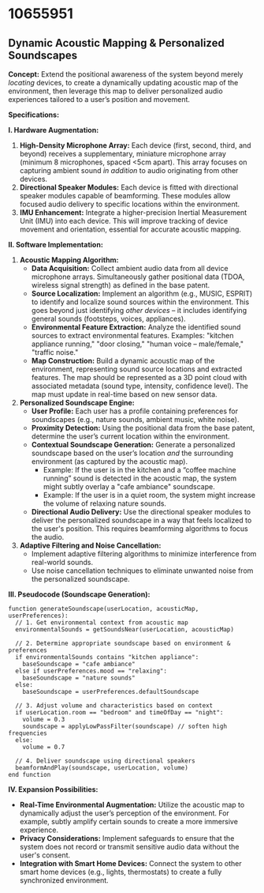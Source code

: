 # 10655951

## Dynamic Acoustic Mapping & Personalized Soundscapes

**Concept:** Extend the positional awareness of the system beyond merely *locating* devices, to create a dynamically updating acoustic map of the environment, then leverage this map to deliver personalized audio experiences tailored to a user’s position and movement.

**Specifications:**

**I. Hardware Augmentation:**

1.  **High-Density Microphone Array:** Each device (first, second, third, and beyond) receives a supplementary, miniature microphone array (minimum 8 microphones, spaced <5cm apart). This array focuses on capturing ambient sound *in addition* to audio originating from other devices.
2.  **Directional Speaker Modules:** Each device is fitted with directional speaker modules capable of beamforming. These modules allow focused audio delivery to specific locations within the environment.
3.  **IMU Enhancement:** Integrate a higher-precision Inertial Measurement Unit (IMU) into each device. This will improve tracking of device movement and orientation, essential for accurate acoustic mapping.

**II. Software Implementation:**

1.  **Acoustic Mapping Algorithm:**
    *   **Data Acquisition:** Collect ambient audio data from all device microphone arrays. Simultaneously gather positional data (TDOA, wireless signal strength) as defined in the base patent.
    *   **Source Localization:** Implement an algorithm (e.g., MUSIC, ESPRIT) to identify and localize sound sources within the environment. This goes beyond just identifying *other devices* – it includes identifying general sounds (footsteps, voices, appliances).
    *   **Environmental Feature Extraction:** Analyze the identified sound sources to extract environmental features. Examples: "kitchen appliance running," "door closing," "human voice – male/female," "traffic noise."
    *   **Map Construction:** Build a dynamic acoustic map of the environment, representing sound source locations and extracted features. The map should be represented as a 3D point cloud with associated metadata (sound type, intensity, confidence level).  The map must update in real-time based on new sensor data.
2.  **Personalized Soundscape Engine:**
    *   **User Profile:** Each user has a profile containing preferences for soundscapes (e.g., nature sounds, ambient music, white noise).
    *   **Proximity Detection:** Using the positional data from the base patent, determine the user’s current location within the environment.
    *   **Contextual Soundscape Generation:** Generate a personalized soundscape based on the user’s location *and* the surrounding environment (as captured by the acoustic map).
        *   Example: If the user is in the kitchen and a “coffee machine running” sound is detected in the acoustic map, the system might subtly overlay a "cafe ambiance" soundscape.
        *   Example: If the user is in a quiet room, the system might increase the volume of relaxing nature sounds.
    *   **Directional Audio Delivery:** Use the directional speaker modules to deliver the personalized soundscape in a way that feels localized to the user's position. This requires beamforming algorithms to focus the audio.
3.  **Adaptive Filtering and Noise Cancellation:**
    *   Implement adaptive filtering algorithms to minimize interference from real-world sounds.
    *   Use noise cancellation techniques to eliminate unwanted noise from the personalized soundscape.

**III. Pseudocode (Soundscape Generation):**

```pseudocode
function generateSoundscape(userLocation, acousticMap, userPreferences):
  // 1. Get environmental context from acoustic map
  environmentalSounds = getSoundsNear(userLocation, acousticMap)

  // 2. Determine appropriate soundscape based on environment & preferences
  if environmentalSounds contains "kitchen appliance":
    baseSoundscape = "cafe ambiance"
  else if userPreferences.mood == "relaxing":
    baseSoundscape = "nature sounds"
  else:
    baseSoundscape = userPreferences.defaultSoundscape

  // 3. Adjust volume and characteristics based on context
  if userLocation.room == "bedroom" and timeOfDay == "night":
    volume = 0.3
    soundscape = applyLowPassFilter(soundscape) // soften high frequencies
  else:
    volume = 0.7

  // 4. Deliver soundscape using directional speakers
  beamformAndPlay(soundscape, userLocation, volume)
end function
```

**IV. Expansion Possibilities:**

*   **Real-Time Environmental Augmentation:** Utilize the acoustic map to dynamically adjust the user’s perception of the environment. For example, subtly amplify certain sounds to create a more immersive experience.
*   **Privacy Considerations:** Implement safeguards to ensure that the system does not record or transmit sensitive audio data without the user's consent.
*   **Integration with Smart Home Devices:** Connect the system to other smart home devices (e.g., lights, thermostats) to create a fully synchronized environment.